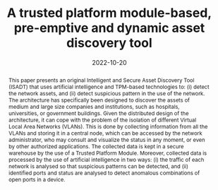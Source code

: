 ---
title: "A trusted platform module-based, pre-emptive and dynamic asset discovery tool"
abstract: "This paper presents an original Intelligent and Secure Asset Discovery Tool (ISADT) that uses artificial intelligence and TPM-based technologies to: (i) detect the network assets, and (ii) detect suspicious pattern in the use of the network. The architecture has specifically been designed to discover the assets of medium and large size companies and institutions, such as hospitals, universities, or government buildings. Given the distributed design of the architecture, it can cope with the problem of the isolation of different Virtual Local Area Networks (VLANs). This is done by collecting information from all the VLANs and storing it in a central node, which can be accessed by the network administrator, who may consult and visualize the status in any moment, or even by other authorized applications. The collected data is kept in a secure warehouse by the use of a Trusted Platform Module. Moreover, collected data is processed by the use of artificial intelligence in two ways: (i) the traffic of each network is analysed so that suspicious patterns can be detected, and (ii) identified ports and status are analysed to detect anomalous combinations of open ports in a device."
collection: publications
permalink: /publication/diaz2022trusted
date: 2022-10-20
venue: 'Journal of Information Security and Applications'
paperurl: '/files/pdf/papers/diaz2022trusted.pdf'
link: 'https://doi.org/10.1016/j.jisa.2022.103350'
citation: 'Antonio Jesus Diaz-Honrubia, Alberto Blázquez Herranz, Lucía Prieto Santamaría, Ernestina Menasalvas Ruiz, Alejandro Rodríguez-González, Gustavo Gonzalez-Granadillo, Rodrigo Diaz, Emmanouil Panaousis, Christos Xenakis (2022). 
	&quot;A trusted platform module-based, pre-emptive and dynamic asset discovery tool.&quot; 
	<i>Journal of Information Security and Applications (JISA)</i>, 71, 103350. <br>
	<span style="color:#2979ab;">(JCR 2021: 4.96, CiteScore 2021: 7.6)</span>'
---